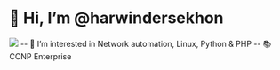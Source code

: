 # 👋 Hi, I’m @harwindersekhon
<img src="https://avatars.githubusercontent.com/u/22225703?s=400&u=a2e41d85d200723e0181a50d326733d7b3461c8f&v=4">
-- 👀 I’m interested in Network automation, Linux, Python & PHP
-- 📚 CCNP Enterprise
